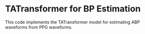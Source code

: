 # TATransformer for BP Estimation

This code implements the TATransformer model for estimating ABP waveforms from PPG waveforms.
